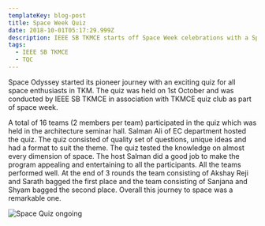 ```yaml
---
templateKey: blog-post
title: Space Week Quiz
date: 2018-10-01T05:17:29.999Z
description: IEEE SB TKMCE starts off Space Week celebrations with a Space Quiz
tags:
  - IEEE SB TKMCE
  - TQC
---
```

Space Odyssey started its pioneer journey with an exciting quiz for all space enthusiasts in TKM. The quiz was held on 1st October and was conducted by IEEE SB TKMCE in association with TKMCE quiz club as part of space week. 

A total of 16 teams (2 members per team) participated in the quiz which was held in the architecture seminar hall. Salman Ali of EC department hosted the quiz. The quiz consisted of quality set of questions, unique ideas and had a format to suit the theme. The quiz tested the knowledge on almost every dimension of space. The host Salman did a good job to make the program appealing and entertaining to all the participants. All the teams performed well. At the end of 3 rounds the team consisting of Akshay Reji and Sarath bagged the first place and the team consisting of Sanjana and Shyam bagged the second place. Overall this journey to space was a remarkable one.

![Space Quiz ongoing](/img/spacequiz.jpg)

